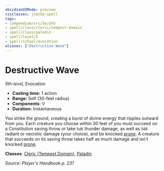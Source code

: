 ```yaml
---
obsidianUIMode: preview
cssclasses: json5e-spell
tags:
- compendium/src/5e/phb
- spell/class/cleric/tempest-domain
- spell/class/paladin
- spell/level/5
- spell/school/evocation
aliases: ["Destructive Wave"]
---
```

# Destructive Wave
*5th-level, Evocation*  

- **Casting time:** 1 action
- **Range:** Self (30-feet radius)
- **Components:** V
- **Duration:** Instantaneous

You strike the ground, creating a burst of divine energy that ripples outward from you. Each creature you choose within 30 feet of you must succeed on a Constitution saving throw or take `5d6` thunder damage, as well as `5d6` radiant or necrotic damage (your choice), and be knocked [prone](rules/conditions.md#prone). A creature that succeeds on its saving throw takes half as much damage and isn't knocked [prone](rules/conditions.md#prone).

**Classes**: [Cleric (Tempest Domain)](compendium/classes/cleric-tempest-domain.md), [Paladin](compendium/classes/paladin.md)

*Source: Player's Handbook p. 231*